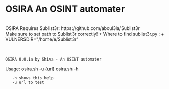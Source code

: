 # OSIRA An OSINT automater
<br/>
OSIRA Requires Sublist3r:
https://github.com/aboul3la/Sublist3r
<br/>
Make sure to set path to Sublist3r correctly!
+ Where to find sublist3r.py :
+ VULNERSDIR="/home/e/Sublist3r"
<br/><br/><br/>




	OSIRA 0.0.1a by Shiva - An OSINT automater


Usage: osira.sh -u {url}
       osira.sh -h

       -h shows this help
       -u url to test
